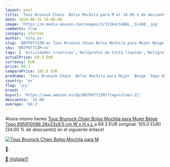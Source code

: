 ```yaml
---
layout: post
title: 'Tous Brunock Chain  Bolso Mochila para M al 34.00 % de descuento'
date: 2020-06-25 19:08:40
image: 'https://m.media-amazon.com/images/I/313k4cSoBAL._SL400_.jpg'
comments: true
category: ofertas
author: 'tole.es'
slug: 'B07P6T72ZM-es Tous Brunock Chain Bolso Mochila para Mujer Beige Topo...'
sku: 'B07P6T72ZM-es'
tags: [ 'Actividades creativas','Bolígrafos de tinta líquida','Bolígrafos y recambios','Bolígrafos, lápices y útiles de escritura','Juguetes','Juguetes y juegos','Material de educación infantil','Material de escritura y dibujo para niños','Material escolar y educativo','Mosaicos para niños','Oficina y papelería','Pinturas','Rotuladores de colores para niños','Témperas y pinturas para murales','mochila', ]
actualPrice: 69.3 EUR
currency: EUR
price: 69.3
comparePrice: 105.0 EUR
prodname: 'Tous Brunock Chain  Bolso Mochila para Mujer  Beige  Topo 695810088   26x33x9.5 cm  W x H x L '
country: 'es'
flag: '🇪🇸'
brand: ''
buyurl: 'https://www.amazon.es/dp/B07P6T72ZM/?tag=tolees-21'
descuento: '34.00'
average: '69.3'
---
```


Ahora mismo tienes [Tous Brunock Chain  Bolso Mochila para Mujer  Beige  Topo 695810088   26x33x9.5 cm  W x H x L ](https://www.amazon.es/dp/B07P6T72ZM/?tag=tolees-21) a 69.3 EUR (original: 105.0 EUR) (34.00 %  de descuento) en el siguiente enlace!

[![Tous Brunock Chain  Bolso Mochila para M](https://m.media-amazon.com/images/I/313k4cSoBAL._SL400_.jpg)](https://www.amazon.es/dp/B07P6T72ZM/?tag=tolees-21)

🔎:


[🛒 Visítala!!!](https://www.amazon.es/dp/B07P6T72ZM/?tag=tolees-21)
